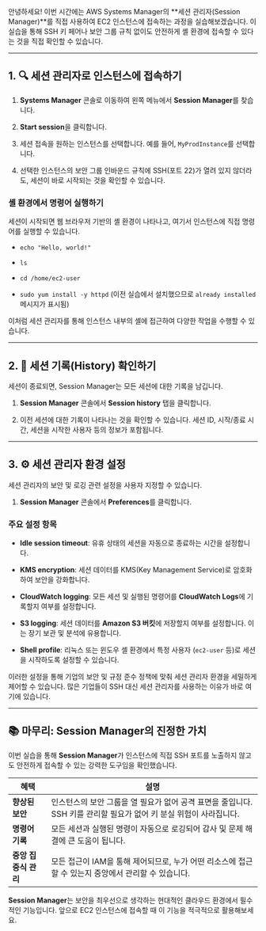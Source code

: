 
안녕하세요! 이번 시간에는 AWS Systems Manager의 **세션 관리자(Session Manager)**를 직접 사용하여 EC2 인스턴스에 접속하는 과정을 실습해보겠습니다. 이 실습을 통해 SSH 키 페어나 보안 그룹 규칙 없이도 안전하게 셸 환경에 접속할 수 있다는 것을 직접 확인할 수 있습니다.

---

## 1. 🔍 세션 관리자로 인스턴스에 접속하기

1. **Systems Manager** 콘솔로 이동하여 왼쪽 메뉴에서 **Session Manager**를 찾습니다.
    
2. **Start session**을 클릭합니다.
    
3. 세션 접속을 원하는 인스턴스를 선택합니다. 예를 들어, `MyProdInstance`를 선택합니다.
    
4. 선택한 인스턴스의 보안 그룹 인바운드 규칙에 SSH(포트 22)가 열려 있지 않더라도, 세션이 바로 시작되는 것을 확인할 수 있습니다.

### 셸 환경에서 명령어 실행하기

세션이 시작되면 웹 브라우저 기반의 셸 환경이 나타나고, 여기서 인스턴스에 직접 명령어를 실행할 수 있습니다.

- `echo "Hello, world!"`
    
- `ls`
    
- `cd /home/ec2-user`
    
- `sudo yum install -y httpd` (이전 실습에서 설치했으므로 `already installed` 메시지가 표시됨)

이처럼 세션 관리자를 통해 인스턴스 내부의 셸에 접근하여 다양한 작업을 수행할 수 있습니다.

---

## 2. 📖 세션 기록(History) 확인하기

세션이 종료되면, Session Manager는 모든 세션에 대한 기록을 남깁니다.

1. **Session Manager** 콘솔에서 **Session history** 탭을 클릭합니다.
    
2. 이전 세션에 대한 기록이 나타나는 것을 확인할 수 있습니다. 세션 ID, 시작/종료 시간, 세션을 시작한 사용자 등의 정보가 포함됩니다.

---

## 3. ⚙️ 세션 관리자 환경 설정

세션 관리자의 보안 및 로깅 관련 설정을 사용자 지정할 수 있습니다.

1. **Session Manager** 콘솔에서 **Preferences**를 클릭합니다.

### 주요 설정 항목

- **Idle session timeout**: 유휴 상태의 세션을 자동으로 종료하는 시간을 설정합니다.
    
- **KMS encryption**: 세션 데이터를 KMS(Key Management Service)로 암호화하여 보안을 강화합니다.
    
- **CloudWatch logging**: 모든 세션 및 실행된 명령어를 **CloudWatch Logs**에 기록할지 여부를 설정합니다.
    
- **S3 logging**: 세션 데이터를 **Amazon S3 버킷**에 저장할지 여부를 설정합니다. 이는 장기 보관 및 분석에 유용합니다.
    
- **Shell profile**: 리눅스 또는 윈도우 셸 환경에서 특정 사용자 (`ec2-user` 등)로 세션을 시작하도록 설정할 수 있습니다.
    

이러한 설정을 통해 기업의 보안 및 규정 준수 정책에 맞춰 세션 관리자 환경을 세밀하게 제어할 수 있습니다. 많은 기업들이 SSH 대신 세션 관리자를 사용하는 이유가 바로 여기에 있습니다.

---

## 📚 마무리: Session Manager의 진정한 가치

이번 실습을 통해 **Session Manager**가 인스턴스에 직접 SSH 포트를 노출하지 않고도 안전하게 접속할 수 있는 강력한 도구임을 확인했습니다.

| 혜택            | 설명                                                                   |
| ------------- | -------------------------------------------------------------------- |
| **향상된 보안**    | 인스턴스의 보안 그룹을 열 필요가 없어 공격 표면을 줄입니다. SSH 키를 관리할 필요가 없어 키 분실 위험이 사라집니다. |
| **명령어 기록**    | 모든 세션과 실행된 명령이 자동으로 로깅되어 감사 및 문제 해결에 큰 도움이 됩니다.                      |
| **중앙 집중식 관리** | 모든 접근이 IAM을 통해 제어되므로, 누가 어떤 리소스에 접근할 수 있는지 중앙에서 관리할 수 있습니다.          |

**Session Manager**는 보안을 최우선으로 생각하는 현대적인 클라우드 환경에서 필수적인 기능입니다. 앞으로 EC2 인스턴스에 접속할 때 이 기능을 적극적으로 활용해보세요.